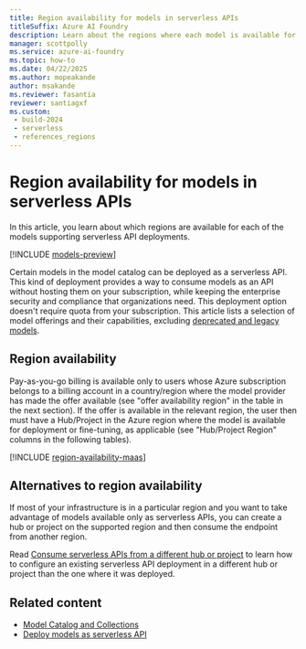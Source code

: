 ```yaml
---
title: Region availability for models in serverless APIs
titleSuffix: Azure AI Foundry
description: Learn about the regions where each model is available for deployment in serverless APIs via Azure AI Foundry.
manager: scottpolly
ms.service: azure-ai-foundry
ms.topic: how-to
ms.date: 04/22/2025
ms.author: mopeakande
author: msakande
ms.reviewer: fasantia
reviewer: santiagxf
ms.custom: 
 - build-2024
 - serverless
 - references_regions
---
```


# Region availability for models in serverless APIs

In this article, you learn about which regions are available for each of the models supporting serverless API deployments.

[!INCLUDE [models-preview](../includes/models-preview.md)]

Certain models in the model catalog can be deployed as a serverless API. This kind of deployment provides a way to consume models as an API without hosting them on your subscription, while keeping the enterprise security and compliance that organizations need. This deployment option doesn't require quota from your subscription. This article lists a selection of model offerings and their capabilities, excluding [deprecated and legacy models](../../concepts/model-lifecycle-retirement.md#deprecated). 

## Region availability

Pay-as-you-go billing is available only to users whose Azure subscription belongs to a billing account in a country/region where the model provider has made the offer available (see "offer availability region" in the table in the next section). If the offer is available in the relevant region, the user then must have a Hub/Project in the Azure region where the model is available for deployment or fine-tuning, as applicable (see "Hub/Project Region" columns in the following tables).


[!INCLUDE [region-availability-maas](../includes/region-availability-maas.md)]


## Alternatives to region availability

If most of your infrastructure is in a particular region and you want to take advantage of models available only as serverless APIs, you can create a hub or project on the supported region and then consume the endpoint from another region. 

Read [Consume serverless APIs from a different hub or project](deploy-models-serverless-connect.md) to learn how to configure an existing serverless API deployment in a different hub or project than the one where it was deployed.

## Related content

- [Model Catalog and Collections](model-catalog-overview.md)
- [Deploy models as serverless API](deploy-models-serverless.md)



